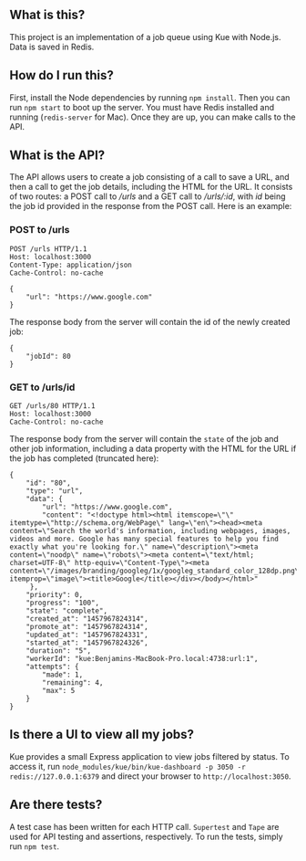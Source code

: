 ## What is this?

This project is an implementation of a job queue using Kue with Node.js. Data is saved in Redis. 

## How do I run this?

First, install the Node dependencies by running `npm install`. Then you can run `npm start` to boot up the server. You must have Redis installed and running (`redis-server` for Mac). Once they are up, you can make calls to the API.

## What is the API?

The API allows users to create a job consisting of a call to save a URL, and then a call to get the job details, including the HTML for the URL. It consists of two routes: a POST call to */urls* and a GET call to */urls/:id*, with *id* being the job id provided in the response from the POST call. Here is an example:

### POST to /urls
    POST /urls HTTP/1.1  
    Host: localhost:3000  
    Content-Type: application/json  
    Cache-Control: no-cache  

    {  
        "url": "https://www.google.com"  
    }  

The response body from the server will contain the id of the newly created job:  

    {
        "jobId": 80
    }  

### GET to /urls/id

    GET /urls/80 HTTP/1.1
    Host: localhost:3000
    Cache-Control: no-cache

The response body from the server will contain the `state` of the job and other job information, including a data property with the HTML for the URL if the job has completed (truncated here):  

    {
        "id": "80",
        "type": "url",
        "data": {
            "url": "https://www.google.com",
            "content": "<!doctype html><html itemscope=\"\" itemtype=\"http://schema.org/WebPage\" lang=\"en\"><head><meta content=\"Search the world's information, including webpages, images, videos and more. Google has many special features to help you find exactly what you're looking for.\" name=\"description\"><meta content=\"noodp\" name=\"robots\"><meta content=\"text/html; charset=UTF-8\" http-equiv=\"Content-Type\"><meta content=\"/images/branding/googleg/1x/googleg_standard_color_128dp.png\" itemprop=\"image\"><title>Google</title></div></body></html>"
         },
        "priority": 0,
        "progress": "100",
        "state": "complete",
        "created_at": "1457967824314",
        "promote_at": "1457967824314",
        "updated_at": "1457967824331",
        "started_at": "1457967824326",
        "duration": "5",
        "workerId": "kue:Benjamins-MacBook-Pro.local:4738:url:1",
        "attempts": {
            "made": 1,
            "remaining": 4,
            "max": 5
        }
    }

## Is there a UI to view all my jobs?
Kue provides a small Express application to view jobs filtered by status. To access it, run `node_modules/kue/bin/kue-dashboard -p 3050 -r redis://127.0.0.1:6379` and direct your browser to `http://localhost:3050`.
## Are there tests?

A test case has been written for each HTTP call. `Supertest` and `Tape` are used for API testing and assertions, respectively. To run the tests, simply run `npm test`. 
